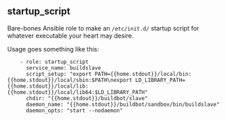 ## startup_script

Bare-bones Ansible role to make an `/etc/init.d/` startup script for whatever executable your heart may desire.

Usage goes something like this:
```
    - role: startup_script
      service_name: buildslave
      script_setup: "export PATH={{home.stdout}}/local/bin:{{home.stdout}}/local/sbin:$PATH\nexport LD_LIBRARY_PATH={{home.stdout}}/local/lib:{{home.stdout}}/local/lib64:$LD_LIBRARY_PATH"
      chdir: "{{home.stdout}}/buildbot/slave"
      daemon_name: "{{home.stdout}}/buildbot/sandbox/bin/buildslave"
      daemon_opts: "start --nodaemon"
```
